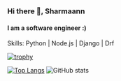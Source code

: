 ### Hi there 👋, Sharmaann
#### I am a software engineer :)

Skills: Python | Node.js | Django | Drf 

[![trophy](https://github-profile-trophy.vercel.app/?username=Sharmaann)](https://github.com/ryo-ma/github-profile-trophy)

[![Top Langs](https://github-readme-stats.vercel.app/api/top-langs/?username=Sharmaann)](https://github.com/Sharmann/github-readme-stats) ![GitHub stats](https://github-readme-stats.vercel.app/api?username=Sharmaann&show_icons=true)  
